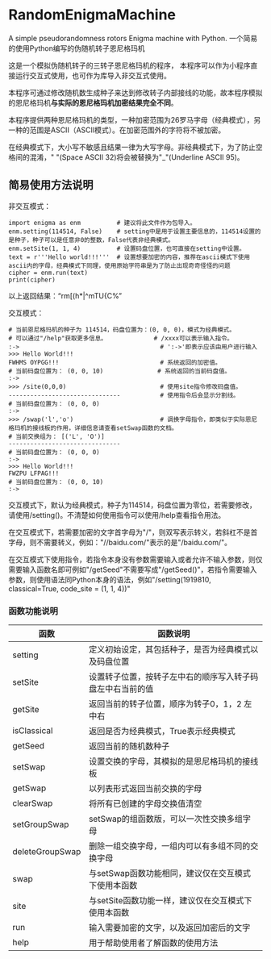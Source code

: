 # RandomEnigmaMachine
A simple pseudorandomness rotors Enigma machine with Python.    一个简易的使用Python编写的伪随机转子恩尼格玛机

这是一个模拟伪随机转子的三转子恩尼格玛机的程序，
本程序可以作为小程序直接运行交互式使用，也可作为库导入非交互式使用。

本程序可通过修改随机数生成种子来达到修改转子内部接线的功能，故本程序模拟的恩尼格玛机**与实际的恩尼格玛机加密结果完全不同**。

本程序提供两种恩尼格玛机的类型，一种加密范围为26罗马字母（经典模式），另一种的范围是ASCII（ASCII模式）。在加密范围外的字符将不被加密。

在经典模式下，大小写不敏感且结果一律为大写字母。非经典模式下，为了防止空格间的混淆，" "(Space ASCII 32)将会被替换为"_"(Underline ASCII 95)。

## 简易使用方法说明
非交互模式：
```
import enigma as enm          # 建议将此文件作为包导入。
enm.setting(114514, False)    # setting中是用于设置主要信息的，114514设置的是种子，种子可以是任意非0的整数，False代表非经典模式。
enm.setSite(1, 1, 4)          # 设置码盘位置，也可直接在setting中设置。
text = r'''Hello world!!!'''  # 设置想要加密的内容，推荐在ascii模式下使用ascii内的字母，经典模式下同理，使用原始字符串是为了防止出现奇奇怪怪的问题
cipher = enm.run(text)
print(cipher)
```
以上返回结果：“rm[(h*|^mTU{C%”

交互模式：
```
# 当前恩尼格玛机的种子为 114514，码盘位置为：(0, 0, 0)，模式为经典模式。
# 可以通过"/help"获取更多信息。             # /xxxx可以表示输入指令。
:->                                       # ':->'即表示应该由用户进行输入
>>> Hello World!!!               
FWHMS OYPGG!!!                            # 系统返回的加密值。
# 当前码盘位置为： (0, 0, 10)               # 系统返回的当前码盘值。
:-> 
>>> /site(0,0,0)                          # 使用site指令修改码盘值。
-------------------------------           # 使用指令后会显示分割线。
# 当前码盘位置为： (0, 0, 0)
:-> 
>>> /swap('l','o')                        # 调换字母指令，即类似于实际恩尼格玛机的接线板的作用，详细信息请查看setSwap函数的文档。
# 当前交换组为： [('L', 'O')]
-------------------------------
# 当前码盘位置为： (0, 0, 0)
:-> 
>>> Hello World!!!
FWZPU LFPAG!!!
# 当前码盘位置为： (0, 0, 10)
:->
```
交互模式下，默认为经典模式，种子为114514，码盘位置为零位，若需要修改，请使用/setting()。不清楚如何使用指令可以使用/help查看指令用法。

在交互模式下，若需要加密的文字首字母为"/"，则双写表示转义，若斜杠不是首字母，则不需要转义，例如："//baidu.com/"表示的是"/baidu.com/"。

在交互模式下使用指令，若指令本身没有参数需要输入或者允许不输入参数，则仅需要输入函数名即可例如"/getSeed"不需要写成"/getSeed()"，若指令需要输入参数，则使用语法同Python本身的语法，例如"/setting(1919810, classical=True, code_site = (1, 1, 4))"


### 函数功能说明
| 函数         |    函数说明            |
| ----------   | -------------- |
| setting      | 定义初始设定，其包括种子，是否为经典模式以及码盘位置 |
| setSite      | 设置转子位置，按转子左中右的顺序写入转子码盘左中右当前的值         |
| getSite      | 返回当前的转子位置，顺序为转子0，1，2 左中右 |
| isClassical  | 返回是否为经典模式，True表示经典模式 |
| getSeed      | 返回当前的随机数种子 |
| setSwap      | 设置交换的字母，其模拟的是恩尼格玛机的接线板 |
| getSwap      | 以列表形式返回当前交换的字母  |
| clearSwap    | 将所有已创建的字母交换值清空  |
| setGroupSwap | setSwap的组函数版，可以一次性交换多组字母    |
| deleteGroupSwap | 删除一组交换字母，一组内可以有多组不同的交换字母 |
| swap | 与setSwap函数功能相同，建议仅在交互模式下使用本函数 |
| site | 与setSite函数功能一样，建议仅在交互模式下使用本函数 |
| run  | 输入需要加密的文字，以及返回加密后的文字 |
| help | 用于帮助使用者了解函数的使用方法 |
